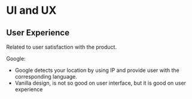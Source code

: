 # UI and UX

## User Experience
Related to user satisfaction with the product.

Google:
- Google detects your location by using IP and provide user with the corresponding language.
- Vanilla design, is not so good on user interface, but it is good on user experience